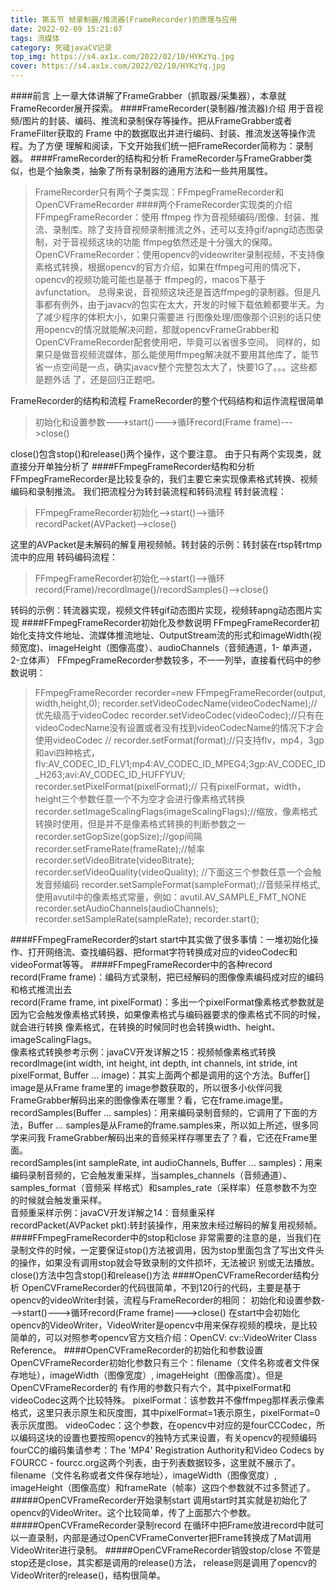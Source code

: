 ```yaml
---
title: 第五节 帧录制器/推流器(FrameRecorder)的原理与应用
date: 2022-02-09 15:21:07
tags: 流媒体
category: 死磕javaCV记录
top_img: https://s4.ax1x.com/2022/02/10/HYKzYq.jpg
cover: https://s4.ax1x.com/2022/02/10/HYKzYq.jpg
---
```

####前⾔
上⼀章⼤体讲解了FrameGrabber（抓取器/采集器），本章就FrameRecorder展开探索。
####FrameRecorder(录制器/推流器)介绍
⽤于⾳视频/图⽚的封装、编码、推流和录制保存等操作。把从FrameGrabber或者FrameFilter获取的 Frame 中的数据取出并进⾏编码、封装、推流发送等操作流程。为了⽅便
理解和阅读，下⽂开始我们统⼀把FrameRecorder简称为：录制器。
####FrameRecorder的结构和分析
FrameRecorder与FrameGrabber类似，也是个抽象类，抽象了所有录制器的通⽤⽅法和⼀些共⽤属性。
>FrameRecorder只有两个⼦类实现：FFmpegFrameRecorder和OpenCVFrameRecorder
####两个FrameRecorder实现类的介绍
FFmpegFrameRecorder：使⽤ ffmpeg 作为⾳视频编码/图像、封装、推流、录制库。除了⽀持⾳视频录制推流之外，还可以⽀持gif/apng动态图录制，对于⾳视频这块的功能
ffmpeg依然还是⼗分强⼤的保障。
OpenCVFrameRecorder：使⽤opencv的videowriter录制视频，不⽀持像素格式转换，根据opencv的官⽅介绍，如果在ffmpeg可⽤的情况下，opencv的视频功能可能也是基于
ffmpeg的，macos下基于avfunctation。
>总得来说，⾳视频这块还是⾸选ffmpeg的录制器。但是凡事都有例外，由于javacv的包实在太⼤，开发的时候下载依赖都要半天。为了减少程序的体积⼤⼩，如果只需要进
⾏图像处理/图像那个识别的话只使⽤opencv的情况就能解决问题，那就opencvFrameGrabber和OpenCVFrameRecorder配套使⽤吧，毕竟可以省很多空间。
同样的，如果只是做⾳视频流媒体，那么能使⽤ffmpeg解决就不要⽤其他库了，能节省⼀点空间是⼀点，确实javacv整个完整包太⼤了，快要1G了。。。这些都是题外话
了，还是回归正题吧。
> 
FrameRecorder的结构和流程
FrameRecorder的整个代码结构和运作流程很简单
>初始化和设置参数--->start()--->循环record(Frame frame)--->close()
> 
close()包含stop()和release()两个操作，这个要注意。
由于只有两个实现类，就直接分开单独分析了
####FFmpegFrameRecorder结构和分析
FFmpegFrameRecorder是⽐较复杂的，我们主要它来实现像素格式转换、视频编码和录制推流。
我们把流程分为转封装流程和转码流程
转封装流程：
>FFmpegFrameRecorder初始化-->start()-->循环recordPacket(AVPacket)-->close()
> 
这⾥的AVPacket是未解码的解复⽤视频帧。转封装的示例：转封装在rtsp转rtmp流中的应⽤
转码编码流程：
>FFmpegFrameRecorder初始化-->start()-->循环record(Frame)/recordImage()/recordSamples()-->close()
> 
转码的示例：转流器实现，视频⽂件转gif动态图⽚实现，视频转apng动态图⽚实现
####FFmpegFrameRecorder初始化及参数说明
FFmpegFrameRecorder初始化⽀持⽂件地址、流媒体推流地址、OutputStream流的形式和imageWidth(视频宽度)、imageHeight（图像⾼度）、audioChannels（⾳频通道，1-
单声道，2-⽴体声）
FFmpegFrameRecorder参数较多，不⼀⼀列举，直接看代码中的参数说明：
>FFmpegFrameRecorder recorder=new FFmpegFrameRecorder(output, width,height,0);
recorder.setVideoCodecName(videoCodecName);//优先级⾼于videoCodec
recorder.setVideoCodec(videoCodec);//只有在videoCodecName没有设置或者没有找到videoCodecName的情况下才会使⽤videoCodec
// recorder.setFormat(format);//只⽀持flv，mp4，3gp和avi四种格式，
flv:AV_CODEC_ID_FLV1;mp4:AV_CODEC_ID_MPEG4;3gp:AV_CODEC_ID_H263;avi:AV_CODEC_ID_HUFFYUV;
recorder.setPixelFormat(pixelFormat);// 只有pixelFormat，width，height三个参数任意⼀个不为空才会进⾏像素格式转换
recorder.setImageScalingFlags(imageScalingFlags);//缩放，像素格式转换时使⽤，但是并不是像素格式转换的判断参数之⼀
recorder.setGopSize(gopSize);//gop间隔
recorder.setFrameRate(frameRate);//帧率
recorder.setVideoBitrate(videoBitrate);
recorder.setVideoQuality(videoQuality);
//下⾯这三个参数任意⼀个会触发⾳频编码
recorder.setSampleFormat(sampleFormat);//⾳频采样格式,使⽤avutil中的像素格式常量，例如：avutil.AV_SAMPLE_FMT_NONE
recorder.setAudioChannels(audioChannels);
recorder.setSampleRate(sampleRate);
recorder.start();
>
####FFmpegFrameRecorder的start
start中其实做了很多事情：⼀堆初始化操作、打开⽹络流、查找编码器、把format字符转换成对应的videoCodec和videoFormat等等。
####FFmpegFrameRecorder中的各种record
record(Frame frame)：编码⽅式录制，把已经解码的图像像素编码成对应的编码和格式推流出去  
record(Frame frame, int pixelFormat)：多出⼀个pixelFormat像素格式参数就是因为它会触发像素格式转换，如果像素格式与编码器要求的像素格式不同的时候，就会进⾏转换
像素格式，在转换的时候同时也会转换width、height、imageScalingFlags。  
像素格式转换参考示例：javaCV开发详解之15：视频帧像素格式转换  
recordImage(int width, int height, int depth, int channels, int stride, int pixelFormat, Buffer ... image)：其实上⾯两个都是调⽤的这个⽅法。Buffer[] image是从Frame frame⾥的
image参数获取的，所以很多⼩伙伴问我FrameGrabber解码出来的图像像素在哪⾥？看，它在frame.image⾥。  
recordSamples(Buffer ... samples)：⽤来编码录制⾳频的，它调⽤了下⾯的⽅法，Buffer ... samples是从Frame的frame.samples来，所以如上所述，很多同学来问我
FrameGrabber解码出来的⾳频采样存哪⾥去了？看，它还在Frame⾥⾯。  
recordSamples(int sampleRate, int audioChannels, Buffer ... samples)：⽤来编码录制⾳频的，它会触发重采样，当samples_channels（⾳频通道）、samples_format（⾳频采
样格式）和samples_rate（采样率）任意参数不为空的时候就会触发重采样。  
⾳频重采样示例：javaCV开发详解之14：⾳频重采样  
recordPacket(AVPacket pkt):转封装操作，⽤来放未经过解码的解复⽤视频帧。  
####FFmpegFrameRecorder中的stop和close
⾮常需要的注意的是，当我们在录制⽂件的时候，⼀定要保证stop()⽅法被调⽤，因为stop⾥⾯包含了写出⽂件头的操作，如果没有调⽤stop就会导致录制的⽂件损坏，⽆法被识
别或⽆法播放。
close()⽅法中包含stop()和release()⽅法
####OpenCVFrameRecorder结构分析
OpenCVFrameRecorder的代码很简单，不到120⾏的代码，主要是基于opencv的videoWriter封装，流程与FrameRecorder的相同：
初始化和设置参数--->start()--->循环record(Frame frame)--->close()
在start中会初始化opencv的VideoWriter，VideoWriter是opencv中⽤来保存视频的模块，是⽐较简单的，可以对照参考opencv官⽅⽂档介绍：OpenCV: cv::VideoWriter Class
Reference。
####OpenCVFrameRecorder的初始化和参数设置
OpenCVFrameRecorder初始化参数只有三个：filename（⽂件名称或者⽂件保存地址），imageWidth（图像宽度）, imageHeight（图像⾼度）。但是OpenCVFrameRecorder的
有作⽤的参数只有六个，其中pixelFormat和videoCodec这两个⽐较特殊。
pixelFormat：该参数并不像ffmpeg那样表示像素格式，这⾥只表示原⽣和灰度图，其中pixelFormat=1表示原⽣，pixelFormat=0表示灰度图。
videoCodec：这个参数，在opencv中对应的是fourCCCodec，所以编码这块的设置也要按照opencv的独特⽅式来设置，有关opencv的视频编码fourCC的编码集请参考：The
'MP4' Registration Authority和Video Codecs by FOURCC - fourcc.org这两个列表，由于列表数据较多，这⾥就不展示了。
filename（⽂件名称或者⽂件保存地址），imageWidth（图像宽度）, imageHeight（图像⾼度）和frameRate（帧率）这四个参数就不过多赘述了。
#####OpenCVFrameRecorder开始录制start
调⽤start时其实就是初始化了opencv的VideoWriter。这个⽐较简单，传了上⾯那六个参数。
#####OpenCVFrameRecorder录制record
在循环中把Frame放进record中就可以⼀直录制，内部是通过OpenCVFrameConverter把Frame转换成了Mat调⽤VideoWriter进⾏录制。
#####OpenCVFrameRecorder销毁stop/close
不管是stop还是close，其实都是调⽤的release()⽅法， release则是调⽤了opencv的VideoWriter的release()，结构很简单。
